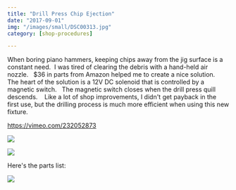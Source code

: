 ```yaml
---
title: "Drill Press Chip Ejection"
date: "2017-09-01"
img: "/images/small/DSC00313.jpg"
category: [shop-procedures]

---
```


When boring piano hammers, keeping chips away from the jig surface is a constant need.  I was tired of clearing the debris with a hand-held air nozzle.   $36 in parts from Amazon helped me to create a nice solution.   The heart of the solution is a 12V DC solenoid that is controlled by a magnetic switch.   The magnetic switch closes when the drill press quill descends.    Like a lot of shop improvements, I didn't get payback in the first use, but the drilling process is much more efficient when using this new fixture.

https://vimeo.com/232052873

![](/images/medium/DSC00313-1024x683.jpg)

![](/images/medium/DSC00318-1024x683.jpg)

Here's the parts list:

![](/images/medium/partslist.jpg)
